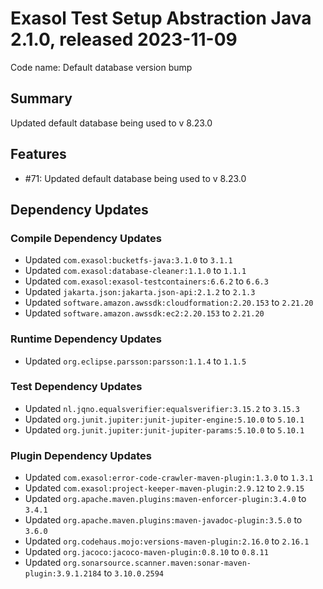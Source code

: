 # Exasol Test Setup Abstraction Java 2.1.0, released 2023-11-09

Code name: Default database version bump

## Summary

Updated default database being used to v 8.23.0

## Features

* #71: Updated default database being used to v 8.23.0

## Dependency Updates

### Compile Dependency Updates

* Updated `com.exasol:bucketfs-java:3.1.0` to `3.1.1`
* Updated `com.exasol:database-cleaner:1.1.0` to `1.1.1`
* Updated `com.exasol:exasol-testcontainers:6.6.2` to `6.6.3`
* Updated `jakarta.json:jakarta.json-api:2.1.2` to `2.1.3`
* Updated `software.amazon.awssdk:cloudformation:2.20.153` to `2.21.20`
* Updated `software.amazon.awssdk:ec2:2.20.153` to `2.21.20`

### Runtime Dependency Updates

* Updated `org.eclipse.parsson:parsson:1.1.4` to `1.1.5`

### Test Dependency Updates

* Updated `nl.jqno.equalsverifier:equalsverifier:3.15.2` to `3.15.3`
* Updated `org.junit.jupiter:junit-jupiter-engine:5.10.0` to `5.10.1`
* Updated `org.junit.jupiter:junit-jupiter-params:5.10.0` to `5.10.1`

### Plugin Dependency Updates

* Updated `com.exasol:error-code-crawler-maven-plugin:1.3.0` to `1.3.1`
* Updated `com.exasol:project-keeper-maven-plugin:2.9.12` to `2.9.15`
* Updated `org.apache.maven.plugins:maven-enforcer-plugin:3.4.0` to `3.4.1`
* Updated `org.apache.maven.plugins:maven-javadoc-plugin:3.5.0` to `3.6.0`
* Updated `org.codehaus.mojo:versions-maven-plugin:2.16.0` to `2.16.1`
* Updated `org.jacoco:jacoco-maven-plugin:0.8.10` to `0.8.11`
* Updated `org.sonarsource.scanner.maven:sonar-maven-plugin:3.9.1.2184` to `3.10.0.2594`
